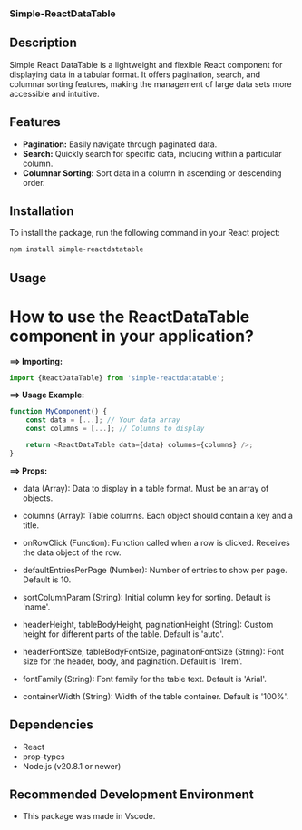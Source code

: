 ### Simple-ReactDataTable ###


## Description

Simple React DataTable is a lightweight and flexible React component for displaying data in a tabular format. It offers pagination, search, and columnar sorting features, making the management of large data sets more accessible and intuitive.


## Features

- **Pagination:** Easily navigate through paginated data.
- **Search:** Quickly search for specific data, including within a particular column.
- **Columnar Sorting:** Sort data in a column in ascending or descending order.


## Installation

To install the package, run the following command in your React project:

```bash
npm install simple-reactdatatable
```


## Usage
# How to use the ReactDataTable component in your application?

**==> Importing:**

```javascript
import {ReactDataTable} from 'simple-reactdatatable';
```

**==> Usage Example:**

```javascript
function MyComponent() {
    const data = [...]; // Your data array
    const columns = [...]; // Columns to display

    return <ReactDataTable data={data} columns={columns} />;
}
```

**==> Props:**

- data (Array): Data to display in a table format. Must be an array of objects.

- columns (Array): Table columns. Each object should contain a key and a title.

- onRowClick (Function): Function called when a row is clicked. Receives the data object of the row.

- defaultEntriesPerPage (Number): Number of entries to show per page. Default is 10.

- sortColumnParam (String): Initial column key for sorting. Default is 'name'.

- headerHeight, tableBodyHeight, paginationHeight (String): Custom height for different parts of the table. Default is 'auto'.

- headerFontSize, tableBodyFontSize, paginationFontSize (String): Font size for the header, body, and pagination. Default is '1rem'.

- fontFamily (String): Font family for the table text. Default is 'Arial'.

- containerWidth (String): Width of the table container. Default is '100%'.


## Dependencies

- React
- prop-types
- Node.js (v20.8.1 or newer)

## Recommended Development Environment

- This package was made in Vscode.
